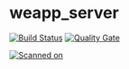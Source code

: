 # weapp_server
[![Build Status](https://jenkins.aijiamuyingfang.cn:8443/buildStatus/icon?job=fuyoushengwu_weapp_server%2Fspring-cloud)](https://jenkins.aijiamuyingfang.cn:8443/job/fuyoushengwu_weapp_server/job/spring-cloud/)
[![Quality Gate](https://sonarcloud.io/api/project_badges/measure?project=cn.aijiamuyingfang%3Acn.aijiamuyingfang&metric=alert_status)](https://sonarcloud.io/project/issues?id=cn.aijiamuyingfang%3Acn.aijiamuyingfang&resolved=false) 

[![Scanned on](https://sonarcloud.io/images/project_badges/sonarcloud-white.svg)](https://sonarcloud.io/dashboard?id=cn.aijiamuyingfang%3Acn.aijiamuyingfang)